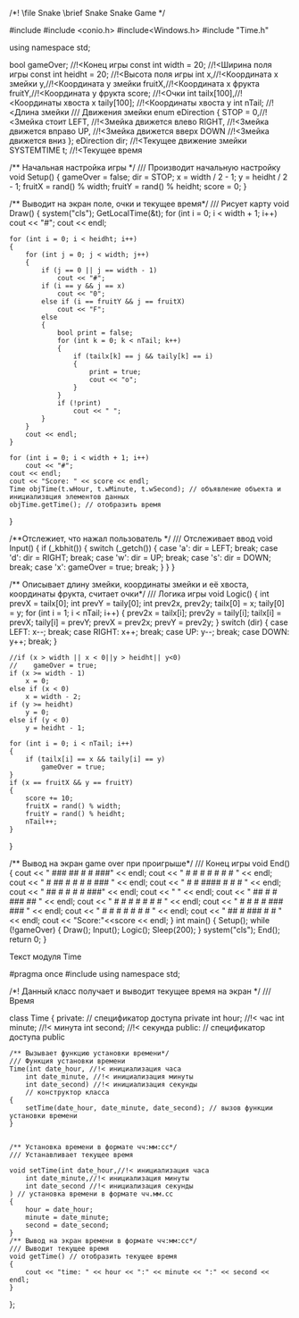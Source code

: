 /*! \file Snake
    \brief Snake
    Snake Game
*/

#include <iostream>
#include <conio.h>
#include<Windows.h>
#include "Time.h"


using namespace std;


bool gameOver; //!<Конец игры
const int width = 20; //!<Ширина поля игры
const int heidht = 20; //!<Высота поля игры
int x,//!<Координата x змейки
y,//!<Координата y змейки 
fruitX,//!<Координата x фрукта
fruitY,//!<Координата y фрукта
score; //!<Очки
int tailx[100],//!<Координаты хвоста x
taily[100]; //!<Координаты хвоста y
int nTail; //!<Длина змейки
/// Движения змейки
enum eDirection {
    STOP = 0,//!<Змейка стоит
    LEFT, //!<Змейка движется влево
    RIGHT, //!<Змейка движется вправо
    UP, //!<Змейка движется вверх
    DOWN //!<Змейка движется вниз
};
eDirection dir; //!<Текущее движение змейки
SYSTEMTIME t;  //!<Текущее время


/** Начальная настройка игры */
/// Производит начальную настройку
void Setup()
{
    gameOver = false;
    dir = STOP;
    x = width / 2 - 1;
    y = heidht / 2 - 1;
    fruitX = rand() % width;
    fruitY = rand() % heidht;
    score = 0;
}

/** Выводит на экран поле, очки и текущее время*/
/// Рисует карту
void Draw()
{
    system("cls");
    GetLocalTime(&t);
    for (int i = 0; i < width + 1; i++)
        cout << "#";
    cout << endl;

    for (int i = 0; i < heidht; i++)
    {
        for (int j = 0; j < width; j++)
        {
            if (j == 0 || j == width - 1)
                cout << "#";
            if (i == y && j == x)
                cout << "0";
            else if (i == fruitY && j == fruitX)
                cout << "F";
            else
            {
                bool print = false;
                for (int k = 0; k < nTail; k++)
                {
                    if (tailx[k] == j && taily[k] == i)
                    {
                        print = true;
                        cout << "o";
                    }
                }
                if (!print)
                    cout << " ";
            }
        }
        cout << endl;
    }

    for (int i = 0; i < width + 1; i++)
        cout << "#";
    cout << endl;
    cout << "Score: " << score << endl;
    Time objTime(t.wHour, t.wMinute, t.wSecond); // объявление объекта и инициализвция элементов данных
    objTime.getTime(); // отобразить время
}

/**Отслежиет, что нажал пользователь */
/// Отслеживает ввод
void Input()
{
    if (_kbhit())
    {
        switch (_getch())
        {
        case 'a':
            dir = LEFT;
            break;
        case 'd':
            dir = RIGHT;
            break;
        case 'w':
            dir = UP;
            break;
        case 's':
            dir = DOWN;
            break;
        case 'x':
            gameOver = true;
            break;
        }
    }
}

/** Описывает длину змейки, координаты змейки и её хвоста, координаты фрукта, считает очки*/
/// Логика игры
void Logic()
{
    int prevX = tailx[0];
    int prevY = taily[0];
    int prev2x, prev2y;
    tailx[0] = x;
    taily[0] = y;
    for (int i = 1; i < nTail; i++)
    {
        prev2x = tailx[i];
        prev2y = taily[i];
        tailx[i] = prevX;
        taily[i] = prevY;
        prevX = prev2x;
        prevY = prev2y;
    }
    switch (dir)
    {
    case LEFT:
        x--;
        break;
    case RIGHT:
        x++;
        break;
    case UP:
        y--;
        break;
    case DOWN:
        y++;
        break;
    }

    //if (x > width || x < 0||y > heidht|| y<0)
    //    gameOver = true;
    if (x >= width - 1)
        x = 0;
    else if (x < 0)
        x = width - 2;
    if (y >= heidht)
        y = 0;
    else if (y < 0)
        y = heidht - 1;

    for (int i = 0; i < nTail; i++)
    {
        if (tailx[i] == x && taily[i] == y)
            gameOver = true;
    }
    if (x == fruitX && y == fruitY)
    {
        score += 10;
        fruitX = rand() % width;
        fruitY = rand() % heidht;
        nTail++;
    }
}

/** Вывод на экран game over при проигрыше*/
/// Конец игры
void End()
{
    cout << "  ###  ##   # #    ###" << endl;
    cout << " #    #  # # # #  #   " << endl;
    cout << " # ## #  # #   #  ### " << endl;
    cout << " #  # #### #   #  #   " << endl;
    cout << "  ##  #  # #   #   ###" << endl;
    cout << "                      " << endl;
    cout << "  ##  #   #  ###  ##  " << endl;
    cout << " #  # #   # #    #  # " << endl;
    cout << " #  # #   # ###  ###  " << endl;
    cout << " #  #  # #  #    #  # " << endl;
    cout << "  ##    #    ### #  # " << endl;
    cout << "Score:"<<score << endl;
}
int main()
{
    Setup();
    while (!gameOver)
    {
        Draw();
        Input();
        Logic();
        Sleep(200);
    }
    system("cls");
    End();
    return 0;
}

Текст модуля Time

#pragma once
#include <iostream>
using namespace std;

/*! Данный класс получает и выводит текущее время на экран */
///Время

class Time
{
private: // спецификатор доступа private
    int hour; //!< час
    int minute; //!< минута
    int second; //!< секунда
public: // спецификатор доступа public

    /** Вызывает функцию установки времени*/
    /// Функция установки времени
    Time(int date_hour, //!< инициализация часа
        int date_minute, //!< инициализация минуты
        int date_second) //!< инициализация секунды
        // конструктор класса
    {
        setTime(date_hour, date_minute, date_second); // вызов функции установки времени
    }


    /** Установка времени в формате чч:мм:сс*/
    /// Устанавливает текущее время

    void setTime(int date_hour,//!< инициализация часа
        int date_minute,//!< инициализация минуты
        int date_second //!< инициализация секунды
    ) // установка времени в формате чч.мм.сс
    {
        hour = date_hour;
        minute = date_minute;
        second = date_second;
    }
    /** Вывод на экран времени в формате чч:мм:сс*/
    /// Выводит текущее время
    void getTime() // отобразить текущее время
    {
        cout << "time: " << hour << ":" << minute << ":" << second << endl;
    }
};

